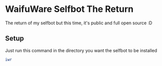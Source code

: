 # WaifuWare Selfbot The Return

The return of my selfbot but this time, it's public and full open source :D

## Setup

Just run this command in the directory you want the selfbot to be installed
```ps1
iwr 